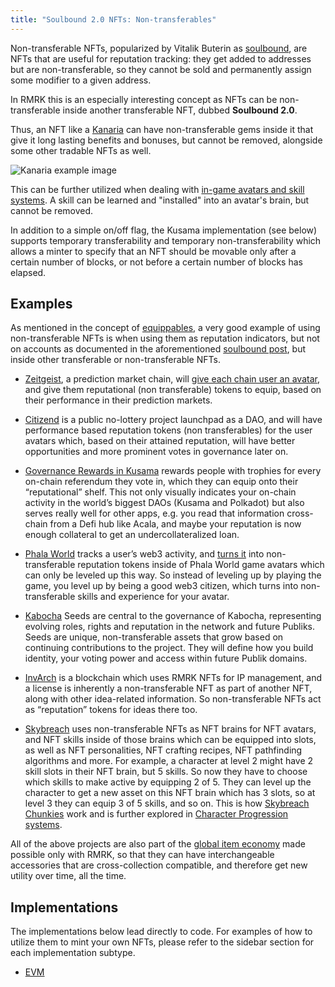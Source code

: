 ```yaml
---
title: "Soulbound 2.0 NFTs: Non-transferables"
---
```


Non-transferable NFTs, popularized by Vitalik Buterin as
[soulbound](https://vitalik.ca/general/2022/01/26/soulbound.html), are NFTs that are useful for
reputation tracking: they get added to addresses but are non-transferable, so they cannot be sold
and permanently assign some modifier to a given address.

In RMRK this is an especially interesting concept as NFTs can be non-transferable inside another
transferable NFT, dubbed **Soulbound 2.0**.

Thus, an NFT like a [Kanaria](https://kanaria.rmrk.app) can have non-transferable gems inside it
that give it long lasting benefits and bonuses, but cannot be removed, alongside some other tradable
NFTs as well.

![Kanaria example image](/img/post_imgs/ntnft.png)

This can be further utilized when dealing with
[in-game avatars and skill systems](/usecases/charprog). A skill can be learned and "installed" into
an avatar's brain, but cannot be removed.

In addition to a simple on/off flag, the Kusama implementation (see below) supports temporary
transferability and temporary non-transferability which allows a minter to specify that an NFT
should be movable only after a certain number of blocks, or not before a certain number of blocks
has elapsed.

## Examples

As mentioned in the concept of [equippables](/lego25-equippable), a very good example of using
non-transferable NFTs is when using them as reputation indicators, but not on accounts as documented
in the aforementioned [soulbound post](https://vitalik.ca/general/2022/01/26/soulbound.html), but
inside other transferable or non-transferable NFTs.

- [Zeitgeist](https://zeitgeist.pm), a prediction market chain, will
  [give each chain user an avatar](https://app.zeitgeist.pm/), and give them reputational (non
  transferable) tokens to equip, based on their performance in their prediction markets.

- [Citizend](https://www.citizend.xyz/) is a public no-lottery project launchpad as a DAO, and will
  have performance based reputation tokens (non transferables) for the user avatars which, based on
  their attained reputation, will have better opportunities and more prominent votes in governance
  later on.

- [Governance Rewards in Kusama](https://www.youtube.com/watch?v=lpT7hubqzFQ) rewards people with
  trophies for every on-chain referendum they vote in, which they can equip onto their
  “reputational” shelf. This not only visually indicates your on-chain activity in the world’s
  biggest DAOs (Kusama and Polkadot) but also serves really well for other apps, e.g. you read that
  information cross-chain from a Defi hub like Acala, and maybe your reputation is now enough
  collateral to get an undercollateralized loan.

- [Phala World](https://phala.world) tracks a user’s web3 activity, and
  [turns it](https://phala.world/claim/) into non-transferable reputation tokens inside of Phala
  World game avatars which can only be leveled up this way. So instead of leveling up by playing the
  game, you level up by being a good web3 citizen, which turns into non-transferable skills and
  experience for your avatar.

- [Kabocha](https://rmrk.link/kabocha) Seeds are central to the governance of Kabocha, representing
  evolving roles, rights and reputation in the network and future Publiks. Seeds are unique,
  non-transferable assets that grow based on continuing contributions to the project. They will
  define how you build identity, your voting power and access within future Publik domains.

- [InvArch](https://rmrk.link/invarch) is a blockchain which uses RMRK NFTs for IP management, and a
  license is inherently a non-transferable NFT as part of another NFT, along with other idea-related
  information. So non-transferable NFTs act as “reputation” tokens for ideas there too.

- [Skybreach](https://skybreach.app) uses non-transferable NFTs as NFT brains for NFT avatars, and
  NFT skills inside of those brains which can be equipped into slots, as well as NFT personalities,
  NFT crafting recipes, NFT pathfinding algorithms and more. For example, a character at level 2
  might have 2 skill slots in their NFT brain, but 5 skills. So now they have to choose which skills
  to make active by equipping 2 of 5. They can level up the character to get a new asset on this
  NFT brain which has 3 slots, so at level 3 they can equip 3 of 5 skills, and so on. This is how
  [Skybreach Chunkies](https://rmrk.gitbook.io/kanaria-skybreach/fundamentals/skybreach-avatars/chunkies)
  work and is further explored in [Character Progression systems](/usecases/charprog).

All of the above projects are also part of the [global item economy](/econ) made possible only with
RMRK, so that they can have interchangeable accessories that are cross-collection compatible, and
therefore get new utility over time, all the time.

## Implementations

The implementations below lead directly to code. For examples of how to utilize them to mint your
own NFTs, please refer to the sidebar section for each implementation subtype.

- [EVM](https://evm.rmrk.app/soulbound)
